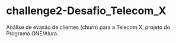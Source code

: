 # challenge2-Desafio_Telecom_X
Análise de evasão de clientes (churn) para a Telecom X, projeto do Programa ONE/Alura.
